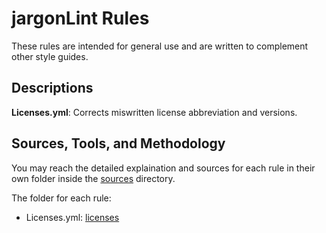 # jargonLint Rules

These rules are intended for general use and are written to complement other style guides.

## Descriptions

**Licenses.yml**: Corrects miswritten license abbreviation and versions.

## Sources, Tools, and Methodology

You may reach the detailed explaination and sources for each rule in their own folder inside the [sources](/sources) directory.

The folder for each rule:
- Licenses.yml: [licenses](/sources/licenses)
